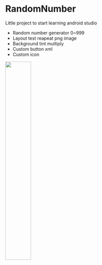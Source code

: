 # RandomNumber
Little project to start learning android studio
- Random number generator 0~999
- Layout test reapeat png image
- Background tint multiply
- Custom button xml
- Custom icon


<img src="https://i.ibb.co/XFxpxsw/Whats-App-Image-2020-01-10-at-3-52-39-PM.jpg" width="40%" height="40%">
